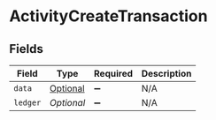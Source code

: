 # ActivityCreateTransaction


## Fields

| Field                                                                                         | Type                                                                                          | Required                                                                                      | Description                                                                                   |
| --------------------------------------------------------------------------------------------- | --------------------------------------------------------------------------------------------- | --------------------------------------------------------------------------------------------- | --------------------------------------------------------------------------------------------- |
| `data`                                                                                        | [Optional<OrchestrationPostTransaction>](../../models/shared/OrchestrationPostTransaction.md) | :heavy_minus_sign:                                                                            | N/A                                                                                           |
| `ledger`                                                                                      | *Optional<String>*                                                                            | :heavy_minus_sign:                                                                            | N/A                                                                                           |